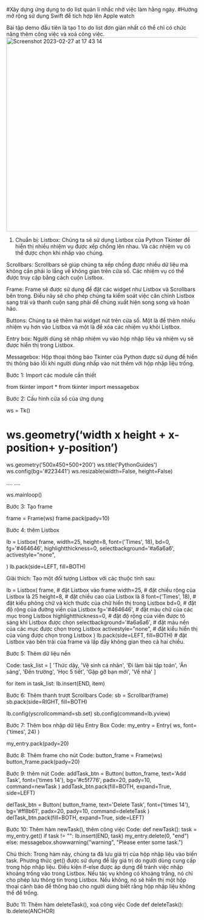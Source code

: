 #Xây dựng ứng dụng to do list quản lí nhắc nhở việc làm hằng ngày.
#Hướng mở rộng sử dụng Swift để tích hợp lên Apple watch

Bài tập demo đầu tiên là tạo 1 to do list đơn giản nhất có thể chỉ có chức năng thêm công việc và xoá công việc.
<img width="511" alt="Screenshot 2023-02-27 at 17 43 14" src="https://user-images.githubusercontent.com/109997053/221542917-1b604de1-e3da-4440-bd9a-91eda183ea11.png">

1. Chuẩn bị:
Listbox: Chúng ta sẽ sử dụng Listbox của Python Tkinter để hiển thị nhiều nhiệm vụ được xếp chồng lên nhau. Và các nhiệm vụ có thể được chọn khi nhấp vào chúng.

Scrollbars: Scrollbars sẽ giúp chúng ta xếp chồng được nhiều dữ liệu mà không cần phải lo lắng về không gian trên cửa sổ. Các nhiệm vụ có thể được truy cập bằng cách cuộn Listbox.

Frame: Frame sẽ được sử dụng để đặt các widget như Listbox và Scrollbars bên trong. Điều này sẽ cho phép chúng ta kiểm soát việc căn chỉnh Listbox sang trái và thanh cuộn sang phải để chúng xuất hiện song song và hoàn hảo.

Buttons: Chúng ta sẽ thêm hai widget nút trên cửa sổ. Một là để thêm nhiều nhiệm vụ hơn vào Listbox và một là để xóa các nhiệm vụ khỏi Listbox.

Entry box: Người dùng sẽ nhập nhiệm vụ vào hộp nhập liệu và nhiệm vụ sẽ được hiển thị trong Listbox.

Messagebox: Hộp thoại thông báo Tkinter của Python được sử dụng để hiển thị thông báo lỗi khi người dùng nhấp vào nút thêm với hộp nhập liệu trống.


Bước 1: Import các module cần thiết

from tkinter import *
from tkinter import messagebox

Bước 2: Cấu hình cửa sổ của ứng dụng

ws = Tk()
# ws.geometry(‘width x height + x-position+ y-position’)
ws.geometry('500x450+500+200')
ws.title('PythonGuides')
ws.config(bg='#223441')
ws.resizable(width=False, height=False)

....
....

ws.mainloop()

Bước 3: Tạo frame

frame = Frame(ws)
frame.pack(pady=10)

Bước 4: thêm Listbox

lb = Listbox(
    frame,
    width=25,
    height=8,
    font=('Times', 18),
    bd=0,
    fg='#464646',
    highlightthickness=0,
    selectbackground='#a6a6a6',
    activestyle="none",
    
)
lb.pack(side=LEFT, fill=BOTH)

Giải thích:
Tạo một đối tượng Listbox với các thuộc tính sau:

lb = Listbox(
frame, # đặt Listbox vào frame
width=25, # đặt chiều rộng của Listbox là 25
height=8, # đặt chiều cao của Listbox là 8
font=('Times', 18), # đặt kiểu phông chữ và kích thước của chữ hiển thị trong Listbox
bd=0, # đặt độ rộng của đường viền của Listbox
fg='#464646', # đặt màu chữ của các mục trong Listbox
highlightthickness=0, # đặt độ rộng của viền được tô sáng khi Listbox được chọn
selectbackground='#a6a6a6', # đặt màu nền của các mục được chọn trong Listbox
activestyle="none", # đặt kiểu hiển thị của vùng được chọn trong Listbox
)
lb.pack(side=LEFT, fill=BOTH) # đặt Listbox vào bên trái của frame và lấp đầy không gian theo cả hai chiều.

Bước 5:  Thêm dữ liệu nền

Code:
task_list = [
    'Thức dậy,
    'Vệ sinh cá nhân',
    'Đi làm bài tập toán',
    'Ăn sáng',
    'Đến trường',
    'Học 5 tiết',
    'Gặp gỡ bạn mới',
    'Về nhà'
    ]


for item in task_list:
    lb.insert(END, item)

Bước 6: Thêm thanh trượt Scrollbars
Code:
sb = Scrollbar(frame)
sb.pack(side=RIGHT, fill=BOTH)

lb.config(yscrollcommand=sb.set)
sb.config(command=lb.yview)

Bước 7: Thêm box nhập dữ liệu Entry Box
Code:
my_entry = Entry(
    ws,
    font=('times', 24)
    )

my_entry.pack(pady=20)

Bước 8: Thêm frame cho nút
Code:
button_frame = Frame(ws)
button_frame.pack(pady=20)

Bước 9: thêm nút
Code:
addTask_btn = Button(
    button_frame,
    text='Add Task',
    font=('times 14'),
    bg='#c5f776',
    padx=20,
    pady=10,
    command=newTask
)
addTask_btn.pack(fill=BOTH, expand=True, side=LEFT)

delTask_btn = Button(
    button_frame,
    text='Delete Task',
    font=('times 14'),
    bg='#ff8b61',
    padx=20,
    pady=10,
    command=deleteTask
)
delTask_btn.pack(fill=BOTH, expand=True, side=LEFT)

Bước 10: Thêm hàm newTask(), thêm công việc
Code:
def newTask():
    task = my_entry.get()
    if task != "":
        lb.insert(END, task)
        my_entry.delete(0, "end")
    else:
        messagebox.showwarning("warning", "Please enter some task.")


Chú thích:
Trong hàm này, chúng ta đã lưu giá trị của hộp nhập liệu vào biến task.
Phương thức get() được sử dụng để lấy giá trị do người dùng cung cấp trong hộp nhập liệu.
Điều kiện if-else được áp dụng để tránh việc nhập khoảng trống vào trong Listbox.
Nếu tác vụ không có khoảng trắng, nó chỉ cho phép lưu thông tin trong Listbox. Nếu không, nó sẽ hiển thị một hộp thoại cảnh báo để thông báo cho người dùng biết rằng hộp nhập liệu không thể để trống.

Bước 11: Thêm hàm deleteTask(), xoá công việc
Code 
def deleteTask():
    lb.delete(ANCHOR)


